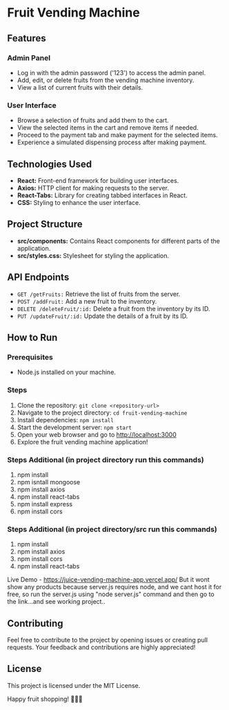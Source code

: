 # Fruit Vending Machine

## Features

### Admin Panel
- Log in with the admin password ('123') to access the admin panel.
- Add, edit, or delete fruits from the vending machine inventory.
- View a list of current fruits with their details.

### User Interface
- Browse a selection of fruits and add them to the cart.
- View the selected items in the cart and remove items if needed.
- Proceed to the payment tab and make payment for the selected items.
- Experience a simulated dispensing process after making payment.

## Technologies Used
- **React:** Front-end framework for building user interfaces.
- **Axios:** HTTP client for making requests to the server.
- **React-Tabs:** Library for creating tabbed interfaces in React.
- **CSS:** Styling to enhance the user interface.

## Project Structure
- **src/components:** Contains React components for different parts of the application.
- **src/styles.css:** Stylesheet for styling the application.

## API Endpoints
- `GET /getFruits:` Retrieve the list of fruits from the server.
- `POST /addFruit:` Add a new fruit to the inventory.
- `DELETE /deleteFruit/:id:` Delete a fruit from the inventory by its ID.
- `PUT /updateFruit/:id:` Update the details of a fruit by its ID.

## How to Run

### Prerequisites
- Node.js installed on your machine.

### Steps
1. Clone the repository: `git clone <repository-url>`
2. Navigate to the project directory: `cd fruit-vending-machine`
3. Install dependencies: `npm install`
4. Start the development server: `npm start`
5. Open your web browser and go to [http://localhost:3000](http://localhost:3000)
6. Explore the fruit vending machine application!

### Steps Additional (in project directory run this commands)
1. npm install
2. npm isntall mongoose
3. npm install axios
4. npm install react-tabs
5. npm install express
6. npm install cors

### Steps Additional (in project directory/src run this commands)
1. npm install
2. npm install axios
3. npm install cors
4. npm install react-tabs

Live Demo - https://juice-vending-machine-app.vercel.app/ 
But it wont show any products because server.js requires node, and we cant host it for free, so run the server.js using "node server.js" command
and then go to the link...and see working project..

## Contributing
Feel free to contribute to the project by opening issues or creating pull requests. Your feedback and contributions are highly appreciated!

## License
This project is licensed under the MIT License.

Happy fruit shopping! 🍎🍌🍇
